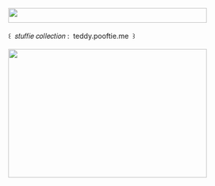 <img width="400" height="30" src="https://middlepot.com/img/lacey.png">\
  \
 ‌ ‌ ‌ ‌ ‌ ‌ ‌ ‌ ‌ ‌꒰ ‌ 𝑠𝑡𝑢𝑓𝑓𝑖𝑒 𝑐𝑜𝑙𝑙𝑒𝑐𝑡𝑖𝑜𝑛 : ‌ teddy.pooftie.me ‌ ꒱\
  \
<a href="https://teddy.pooftie.me"><img width="400" height="260" src="https://middlepot.com/img/stuffie.jpg"></a>

